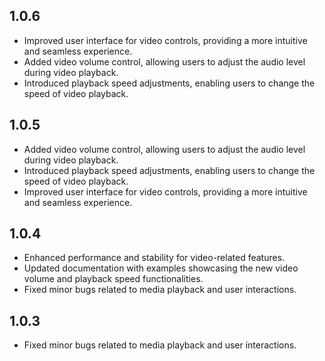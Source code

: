 ## 1.0.6

- Improved user interface for video controls, providing a more intuitive and seamless experience.
- Added video volume control, allowing users to adjust the audio level during video playback.
- Introduced playback speed adjustments, enabling users to change the speed of video playback.

## 1.0.5

- Added video volume control, allowing users to adjust the audio level during video playback.
- Introduced playback speed adjustments, enabling users to change the speed of video playback.
- Improved user interface for video controls, providing a more intuitive and seamless experience.

## 1.0.4

- Enhanced performance and stability for video-related features.
- Updated documentation with examples showcasing the new video volume and playback speed functionalities.
- Fixed minor bugs related to media playback and user interactions.

## 1.0.3

- Fixed minor bugs related to media playback and user interactions.
